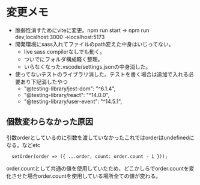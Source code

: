 # 変更メモ
- 脆弱性消すためにviteに変更。npm run start → npm run dev,localhost:3000 →localhost:5173
- 開発環境にsass入れてファイルのpath変えた中身はいじってない。
  - live sass compilerなしでも動く。
  - ついでにフォルダ構成軽く整理。
  - いらなくなった.vscode/settings.jsonの中身消した。
- 使ってないテストのライブラリ消した。テストを書く場合は追加で入れる必要あり下記消したやつ
  - "@testing-library/jest-dom": "^6.1.4",
  - "@testing-library/react": "^14.0.0",
  - "@testing-library/user-event": "^14.5.1",

## 個数変わらなかった原因
引数orderとしているのに引数を渡していなかったこれではorderはundefinedになる。などetc
```
  setOrder(order => ({ ...order, count: order.count - 1 }));
```

order.countとして共通の値を使用していたため、どこかしらでorder.countを変化させた場合order.countを使用している場所全ての値が変わる。